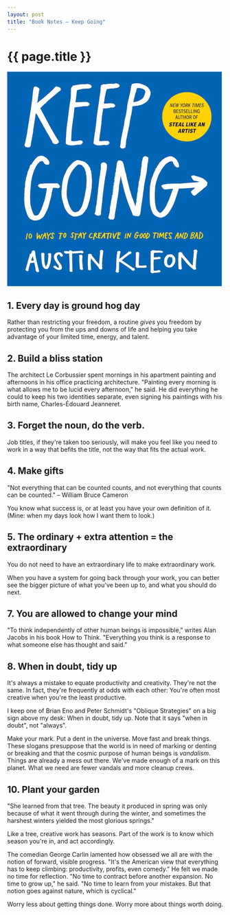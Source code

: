 ```yaml
---
layout: post
title: "Book Notes – Keep Going"
---
```


# {{ page.title }}

![Book Cover of Keep Going](/images/posts/keep-going.jpg)

## 1. Every day is ground hog day

Rather than restricting your freedom, a routine _gives_ you freedom by protecting you from the ups and downs of life and helping you take advantage of your limited time, energy, and talent.

## 2. Build a bliss station

The architect Le Corbussier spent mornings in his apartment painting and afternoons in his office practicing architecture. "Painting every morning is what allows me to be lucid every afternoon," he said. He did everything he could to keep his two identities separate, even signing his paintings with his birth name, Charles-Édouard Jeanneret.

## 3. Forget the noun, do the verb.

Job titles, if they're taken too seriously, will make you feel like you need to work in a way that befits the title, not the way that fits the actual work.

## 4. Make gifts

"Not everything that can be counted counts, and not everything that counts can be counted." – William Bruce Cameron

You know what success is, or at least you have your own definition of it. (Mine: when my days look how I want them to look.)

## 5. The ordinary + extra attention = the extraordinary

You do not need to have an extraordinary life to make extraordinary work.

When you have a system for going back through your work, you can better see the bigger picture of what you've been up to, and what you should do next.

## 7. You are allowed to change your mind

"To think independently of other human beings is impossible," writes Alan Jacobs in his book How to Think. "Everything you think is a response to what someone else has thought and said."

## 8. When in doubt, tidy up

It's always a mistake to equate productivity and creativity. They're not the same. In fact, they're frequently at odds with each other: You're often most creative when you're the least productive.

I keep one of Brian Eno and Peter Schmidt's "Oblique Strategies" on a big sign above my desk: When in doubt, tidy up. Note that it says "when in doubt", not "always".

Make your mark. Put a dent in the universe. Move fast and break things. These slogans presuppose that the world is in need of marking or denting or breaking and that the cosmic purpose of human beings is _vandalism_. Things are already a mess out there. We've made enough of a mark on this planet. What we need are fewer vandals and more cleanup crews.

## 10. Plant your garden

"She learned from that tree. The beauty it produced in spring was only because of what it went through during the winter, and sometimes the harshest winters yielded the most glorious springs."

Like a tree, creative work has seasons. Part of the work is to know which season you're in, and act accordingly.

The comedian George Carlin lamented how obsessed we all are with the notion of forward, visible progress. "It's the American view that everything has to keep climbing: productivity, profits, even comedy." He felt we made no time for reflection. "No time to contract before another expansion. No time to grow up," he said. "No time to learn from your mistakes. But that notion goes against nature, which is cyclical."

Worry less about getting things done. Worry more about things worth doing.


